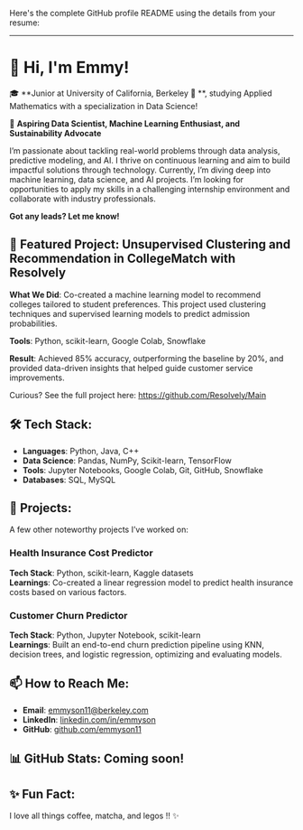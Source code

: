 Here's the complete GitHub profile README using the details from your resume:

---

# 👋 Hi, I'm Emmy!

🎓 **Junior at University of California, Berkeley 🐻 **, studying Applied Mathematics with a specialization in Data Science!

🔭 **Aspiring Data Scientist, Machine Learning Enthusiast, and Sustainability Advocate**

I’m passionate about tackling real-world problems through data analysis, predictive modeling, and AI. I thrive on continuous learning and aim to build impactful solutions through technology. Currently, I’m diving deep into machine learning, data science, and AI projects. I’m looking for opportunities to apply my skills in a challenging internship environment and collaborate with industry professionals.

**Got any leads? Let me know!**

## 🎯 Featured Project: Unsupervised Clustering and Recommendation in CollegeMatch with Resolvely
**What We Did**: Co-created a machine learning model to recommend colleges tailored to student preferences. This project used clustering techniques and supervised learning models to predict admission probabilities.

**Tools**: Python, scikit-learn, Google Colab, Snowflake

**Result**: Achieved 85% accuracy, outperforming the baseline by 20%, and provided data-driven insights that helped guide customer service improvements.

Curious? See the full project here: https://github.com/Resolvely/Main

## 🛠 Tech Stack:
- **Languages**: Python, Java, C++
- **Data Science**: Pandas, NumPy, Scikit-learn, TensorFlow
- **Tools**: Jupyter Notebooks, Google Colab, Git, GitHub, Snowflake
- **Databases**: SQL, MySQL

## 🚀 Projects:
A few other noteworthy projects I’ve worked on:

### Health Insurance Cost Predictor
**Tech Stack**: Python, scikit-learn, Kaggle datasets  
**Learnings**: Co-created a linear regression model to predict health insurance costs based on various factors.

### Customer Churn Predictor
**Tech Stack**: Python, Jupyter Notebook, scikit-learn  
**Learnings**: Built an end-to-end churn prediction pipeline using KNN, decision trees, and logistic regression, optimizing and evaluating models.


## 📫 How to Reach Me:
- **Email**: [emmyson11@berkeley.com](mailto:emmyson11@berkeley.com)
- **LinkedIn**: [linkedin.com/in/emmyson](https://www.linkedin.com/in/emmyson)
- **GitHub**: [github.com/emmyson11](https://github.com/emmyson11)

## 📊 GitHub Stats: Coming soon!

## ✨ Fun Fact:
I love all things coffee, matcha, and legos !! ✨
